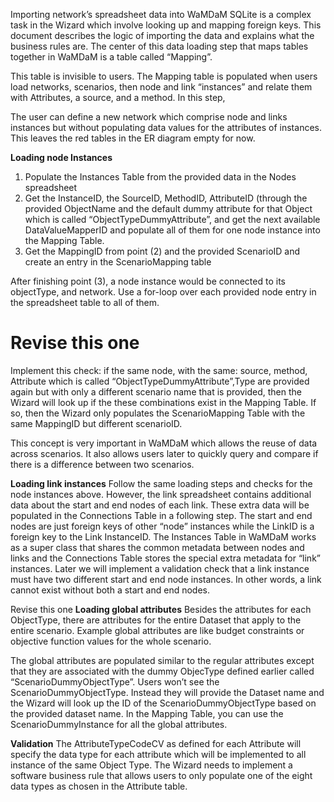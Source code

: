Importing network’s spreadsheet data into WaMDaM SQLite is a complex task
in the Wizard which involve looking up and mapping foreign keys.
This document describes the logic of importing the data and explains
what the business rules are. The center of this data loading step
that maps tables together in WaMDaM is a table called “Mapping”.

This table is invisible to users. The Mapping table is populated
when users load networks, scenarios, then node and link “instances”
and relate them with Attributes, a source, and a method. In this step,

The user can define a new network which comprise node and links instances
but without populating data values for the attributes of instances.
This leaves the red tables in the ER diagram empty for now.



**Loading node Instances**
1.	Populate the Instances Table from the provided data in the Nodes spreadsheet
2.	Get the InstanceID, the SourceID, MethodID, AttributeID (through the provided ObjectName and the default dummy attribute for that Object which is called “ObjectTypeDummyAttribute”, and get the next available DataValueMapperID and populate all of them for one node instance into the Mapping Table.
3.	Get the MappingID from point (2) and the provided ScenarioID and create an entry in the ScenarioMapping table


After finishing point (3), a node instance would be connected to its objectType,
and network. Use a for-loop over each provided node entry in the spreadsheet
table to all of them.

# Revise this one
Implement this check: if the same node, with the same: source, method, Attribute
which is called “ObjectTypeDummyAttribute”,Type are provided again but with only
a different scenario name that is provided, then the Wizard will look up if the
these combinations exist in the Mapping Table. If so, then the Wizard only populates
the ScenarioMapping Table with the same MappingID but different scenarioID.

This concept is very important in WaMDaM which allows the reuse of data across scenarios.
It also allows users later to quickly query and compare if there is a difference
between two scenarios.



**Loading link instances**
Follow the same loading steps and checks for the node instances above. However, the
link spreadsheet contains additional data about the start and end nodes of each link.
These extra data will be populated in the Connections Table in a following step. The
start and end nodes are just foreign keys of other “node” instances while the LinkID is a
foreign key to the Link InstanceID. The Instances Table in WaMDaM works as a super
 class that shares the common metadata between nodes and links and the Connections
Table stores the special extra metadata for “link” instances. Later we will implement a
validation check that a link instance must have two different start and end node
instances. In other words, a link cannot exist without both a start and end nodes.


Revise this one
**Loading global attributes**
Besides the attributes for each ObjectType, there are attributes for the entire Dataset
that apply to the entire scenario. Example global attributes are like budget constraints or
objective function values for the whole scenario.


The global attributes are populated similar to the regular attributes except that they are
associated with the dummy ObjecType defined earlier called
“ScenarioDummyObjectType”. Users won’t see the ScenarioDummyObjectType.
Instead they will provide the Dataset name and the Wizard will look up the ID of the
ScenarioDummyObjectType based on the provided dataset name. In the Mapping
Table, you can use the ScenarioDummyInstance for all the global attributes.


**Validation**
The AttributeTypeCodeCV as defined for each Attribute will specify the data type for
each attribute which will be implemented to all instance of the same Object Type.
The Wizard needs to implement a software business rule that allows users to only
populate one of the eight data types as chosen in the Attribute table.
